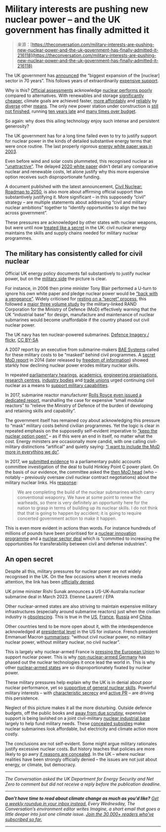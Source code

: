 <!--yml
category: 未分类
date: 2024-05-27 14:58:51
-->

# Military interests are pushing new nuclear power – and the UK government has finally admitted it

> 来源：[https://theconversation.com/military-interests-are-pushing-new-nuclear-power-and-the-uk-government-has-finally-admitted-it-216118](https://theconversation.com/military-interests-are-pushing-new-nuclear-power-and-the-uk-government-has-finally-admitted-it-216118)

The UK government has [announced](https://www.gov.uk/government/publications/civil-nuclear-roadmap-to-2050) the “biggest expansion of the [nuclear] sector in 70 years”. This follows years of extraordinarily [expensive support](https://www.theguardian.com/business/2023/jul/18/grants-of-157m-offered-in-support-of-uks-nuclear-power-industry).

Why is this? [Official assessments](https://www.gov.uk/government/publications/beis-electricity-generation-costs-2020) acknowledge [nuclear performs poorly](https://www.gov.uk/government/publications/electricity-generation-costs-2023) compared to alternatives. With renewables and storage [significantly cheaper](https://royalsociety.org/-/media/policy/projects/large-scale-electricity-storage/Large-scale-electricity-storage-report.pdf), climate goals are achieved faster, [more affordably](https://www.lazard.com/media/nltb551p/lazards-lcoeplus-april-2023.pdf) and [reliably](https://www.sciencedirect.com/science/article/pii/S1040619022000483) by [diverse](https://www.sciencedirect.com/science/article/pii/S0301421509000901?casa_token=X2_s0sDMWXgAAAAA:Zf5zm1pZhjZLAWU9HS_AYkK4cZk9zOAsSbCEQHmVRRDg4Bq9Ti-ITPra_7ENRU4GbohKHezxKB4) other [means](https://www.nature.com/articles/s41560-020-00696-3?utm_campaign=related_content&utm_source=SOCIAL&utm_medium=communities). The only new power station under construction is [still not finished](https://www.power-technology.com/news/hinkley-point-c-project-costs-rise-again/?cf-view), running [ten years late](https://www.thisismoney.co.uk/money/markets/article-9192833/Hinkley-Point-C-opening-delayed-costs-spiral.html) and [many times over budget](https://www.no2nuclearpower.org.uk/wp/wp-content/uploads/2022/05/Hinkley-Point-C.pdf).

So again: why does this ailing technology enjoy such intense and persistent generosity?

The UK government has for a long time failed even to try to justify support for nuclear power in the kinds of detailed substantive energy terms that were once routine. The last properly rigorous [energy white paper was in 2003](https://www.gov.uk/government/publications/our-energy-future-creating-a-low-carbon-economy).

Even before wind and solar costs plummeted, this recognised nuclear as [“unattractive”](https://bellona.org/news/nuclear-issues/nuclear-uk/2003-02-british-government-to-cut-greenhouse-gases-by-60-percent). The delayed [2020 white paper](https://www.gov.uk/government/publications/energy-white-paper-powering-our-net-zero-future) didn’t detail any comparative nuclear and renewable costs, let alone justify why this more expensive option receives such disproportionate funding.

A document published with the latest announcement, [Civil Nuclear: Roadmap to 2050](https://assets.publishing.service.gov.uk/media/659fb2783308d200131fbe17/6.8610_DESNZ_Civil_Nuclear_Roadmap_report.pdf), is also more about affirming official support than substantively justifying it. More significant – in this supposedly “civil” strategy – are multiple statements about addressing “civil and military nuclear ambitions” together to “identify opportunities to align the two across government”.

These pressures are acknowledged by other states with nuclear weapons, but were until now [treated like a secret](https://www.sussex.ac.uk/webteam/gateway/file.php?name=stirling-johnstone-submission-to-bradwell-pre-application-consultation-2020.pdf&site=25) in the UK: civil nuclear energy maintains the skills and supply chains needed for military nuclear programmes.

## The military has consistently called for civil nuclear

Official UK energy policy documents fail substantively to justify nuclear power, but on the [military side](https://thebulletin.org/2021/11/australian-uk-us-nuclear-submarine-deal-exposes-civilian-military-links/) the picture is clear.

For instance, in 2006 then prime minister Tony Blair performed a U-turn to ignore his own white paper and pledge nuclear power would be [“back with a vengeance”](https://www.dailymail.co.uk/news/article-386496/Blair-Nuclear-power-vengeance.html). Widely criticised for [resting on a “secret” process](https://books.google.co.uk/books/about/The_Fall_and_Rise_of_Nuclear_Power_in_Br.html?id=EoRAjgEACAAJ&redir_esc=y), this followed a [major three volume study](https://www.rand.org/pubs/monographs/MG326z1.html) by the military-linked RAND Corporation for the Ministry of Defence (MoD) effectively warning that the UK “industrial base” for design, manufacture and maintenance of nuclear submarines would become unaffordable if the country phased out civil nuclear power.

The UK navy has ten nuclear-powered submarines. [Defence Imagery / flickr](https://www.flickr.com/photos/defenceimages/9522632603/in/photolist-fvtYUK-MtACNC-dkxhD8-dF5FSj-cp8LZq-o8PHE7-8XNwPM-b8rzmc-aFacix-ejVWb4-2njEyaE-ek2ELw-8LkRZF-divhBV-bCMfva-mCBdco-82U95C-8MmbBn-i6SoGb-evC8Ec-divgvQ-divhJn-i6SnbL-7Q2eAV-ek2EJE-7Q5yFh-bhtMcv-bhtMoZ-bpSixE-8Fd3nz-DGtGxx-ePoeZf-E246ac-divgDj-bpSiEs-fpm5Po-8F4UBG-8F1Gex-2mbz8FX-8M5iwH-8M8kMG-8F1JoZ-nxbekY-8M5gAv-bCMfpk-8M8i3L-8F1K1t-8M5kEc-8M8iXA-evC8Kz), [CC BY-SA](http://creativecommons.org/licenses/by-sa/4.0/)

A 2007 report by an executive from submarine-makers [BAE Systems](https://www.nuclearinfo.org/wp-content/uploads/2020/09/Beyond-Artful-Government-and-Industry-Roles-in-Britains-Future-Submarine-Design-Build-and-Support.pdf) called for these military costs to be “masked” behind civil programmes. A [secret MoD report](https://assets.publishing.service.gov.uk/media/5a75c682ed915d6faf2b5960/2016-03111.pdf) in 2014 (later released by [freedom of information](https://www.heraldscotland.com/news/15670162.trident-submarine-plans-facing-a-perfect-storm-of-problems-says-mod-report/)) showed starkly how declining nuclear power erodes military nuclear skills.

In repeated [parliamentary hearings](https://publications.parliament.uk/pa/cm200809/cmselect/cmdius/50/50i.pdf), [academics](https://media.nti.org/pdfs/18_10.pdf), [engineering organisations](https://assets.publishing.service.gov.uk/media/5a7c3ec8ed915d76e2ebc0dd/6994.pdf), [research centres](https://publications.parliament.uk/pa/cm200809/cmselect/cmdius/50/50i.pdf), [industry bodies](https://assets.publishing.service.gov.uk/government/uploads/system/uploads/attachment_data/file/665473/The_Nuclear_Sector_Deal_171206.pdf) and [trade unions](https://publications.parliament.uk/pa/cm200910/cmselect/cmnwest/361/361.pdf) urged continuing civil nuclear as a means to [support military capabilities](https://www.sussex.ac.uk/webteam/gateway/file.php?name=stirling-johnstone-submission-to-bradwell-pre-application-consultation-2020.pdf&site=25).

In 2017, submarine reactor manufacturer [Rolls Royce even issued a dedicated report](https://nuclear.foe.org.au/wp-content/uploads/Rolls-Royce-2017-SMR-national-endeavour-see-p22.pdf), marshalling the case for expensive “small modular reactors” to “relieve the Ministry of Defence of the burden of developing and retaining skills and capability”.

The government itself has remained coy about acknowledging this pressure to “mask” military costs behind civilian programmes. Yet the logic is clear in repeated emphasis on the supposedly self-evident imperative to [“keep the nuclear option open”](https://assets.publishing.service.gov.uk/media/5a7a2001e5274a319e778086/bis-13-627-nuclear-industrial-strategy-the-uks-nuclear-future.pdf) – as if this were an end in itself, no matter what the cost. Energy ministers are occasionally more candid, with one calling civil-military distinctions “artifical” and quietly saying: [“I want to include the MoD more in everything we do”](https://hansard.parliament.uk/Commons/2018-07-11/debates/6F49AF80-F000-4AE7-9A1F-D45827C3975E/NuclearSectorDeal).

In 2017, we [submitted evidence](https://committees.parliament.uk/writtenevidence/92354/html/) to a parliamentary public accounts committee investigation of the deal to build Hinkley Point C power plant. On the basis of our evidence, the committee asked the [then MoD head](https://www.businessgreen.com/opinion/4162015/submarine-thinking-lock-nuclear-power-reckless-economy-climate) (who – notably – previously oversaw civil nuclear contract negotiations) about the military nuclear links. His [response](https://committees.parliament.uk/oralevidence/6970/html/):

> We are completing the build of the nuclear submarines which carry conventional weaponry. We have at some point to renew the warheads, so there is very definitely an opportunity here for the nation to grasp in terms of building up its nuclear skills. I do not think that that is going to happen by accident; it is going to require concerted government action to make it happen.

This is even more evident in actions than words. For instance hundreds of millions of pounds have been prioritised for a [nuclear innovation programme](https://www.innovationfornuclear.co.uk/) and a [nuclear sector deal](https://assets.publishing.service.gov.uk/government/uploads/system/uploads/attachment_data/file/665473/The_Nuclear_Sector_Deal_171206.pdf) which is “committed to increasing the opportunities for transferability between civil and defense industries”.

## An open secret

Despite all this, military pressures for nuclear power are not widely recognised in the UK. On the few occasions when it receives media attention, the link has been [officially denied](https://www.forbes.com/sites/davidrvetter/2021/08/06/more-nuclear-power-isnt-needed-so-why-do-governments-keep-hyping-it/?sh=22907357ddda).

UK prime minister Rishi Sunak announces a US-UK-Australia nuclear submarine deal in March 2023. Etienne Laurent / EPA

Other nuclear-armed states are also striving to maintain expensive military infrastructures (especially around submarine reactors) just when the civilian industry is [obsolescing](https://papers.ssrn.com/sol3/papers.cfm?abstract_id=3230021). This is true in the [US](https://static1.squarespace.com/static/58ec123cb3db2bd94e057628/t/5b4ea217562fa7b940de153f/1531879967649/The+U.S.+Nuclear+Energy+Enterprise_A+Key+National+Security+Enabler.pdf), [France](https://www.dw.com/en/do-frances-plans-for-small-nuclear-reactors-have-hidden-agenda/a-59585614), [Russia](https://ria.ru/20171225/1511650489.html?inj=1) and [China](https://www.proquest.com/openview/ca2357bfbd4d41785354486a5e81902c/1?pq-origsite=gscholar&cbl=37049).

Other countries tend to be more open about it, with the interdependence acknowledged at [presidential level](https://legacy-assets.eenews.net/open_files/assets/2018/06/01/document_gw_01.pdf) in the US for instance. French president Emmanuel Macron [summarises](https://www.elysee.fr/emmanuel-macron/2020/12/08/deplacement-du-president-emmanuel-macron-sur-le-site-industriel-de-framatome): “without civil nuclear power, no military nuclear power, without military nuclear, no civil nuclear”.

This is largely why nuclear-armed France is [pressing the European Union](https://www.lemonde.fr/en/european-union/article/2023/03/22/france-and-germany-square-off-in-brussels-over-nuclear-power_6020247_156.html) to support nuclear power. This is why [non-nuclear-armed Germany](https://papers.ssrn.com/sol3/papers.cfm?abstract_id=2744549) has phased out the nuclear technologies it once lead the world in. This is why other [nuclear-armed states](https://papers.ssrn.com/sol3/papers.cfm?abstract_id=3230021) are so disproportionately fixated by nuclear power.

These military pressures help explain why the UK is in denial about poor nuclear performance, yet so [supportive of general nuclear skills](https://www.gov.uk/government/news/new-taskforce-to-build-uk-nuclear-skills). Powerful military interests – with [characteristic secrecy](https://www.jstor.org/stable/40972293) and [active PR](https://www.opendemocracy.net/en/opendemocracyuk/why-is-support-for-nuclear-power-noisiest-just-as-its-failures-become-most-clear/) – are driving this persistence.

Neglect of this picture makes it all the more disturbing. Outside defence budgets, off the public books and [away from due scrutiny](https://committees.parliament.uk/writtenevidence/92354/html/), expensive support is being lavished on a joint civil-military [nuclear industrial base](https://www.researchgate.net/publication/344025612_EVIDENCE_FROM_SPRU_TO_THE_BRADWELL_PRE-APPLICATION_CONSULTATION) largely to help fund military needs. These [concealed subsidies](https://www.nuclearinfo.org/wp-content/uploads/2020/09/Beyond-Artful-Government-and-Industry-Roles-in-Britains-Future-Submarine-Design-Build-and-Support.pdf) make nuclear submarines look affordable, but electricity and climate action more costly.

The conclusions are not self-evident. Some might argue military rationales justify excessive nuclear costs. But history teaches that policies are more likely to go awry [if reasons are concealed](https://committees.parliament.uk/writtenevidence/112071/html/). In the UK – where nuclear realities have been strongly officially denied – the issues are not just about energy, or climate, but democracy.

* * *

*The Conversation asked the UK Department for Energy Security and Net Zero to comment but did not receive a reply before the publication deadline.*

* * *

***Don’t have time to read about climate change as much as you’d like?***
*[Get a weekly roundup in your inbox instead.](https://theconversation.com/uk/newsletters/imagine-57?utm_source=TCUK&utm_medium=linkback&utm_campaign=Imagine&utm_content=DontHaveTimeTop) Every Wednesday, The Conversation’s environment editor writes Imagine, a short email that goes a little deeper into just one climate issue. [Join the 30,000+ readers who’ve subscribed so far.](https://theconversation.com/uk/newsletters/imagine-57?utm_source=TCUK&utm_medium=linkback&utm_campaign=Imagine&utm_content=DontHaveTimeBottom)*

* * *